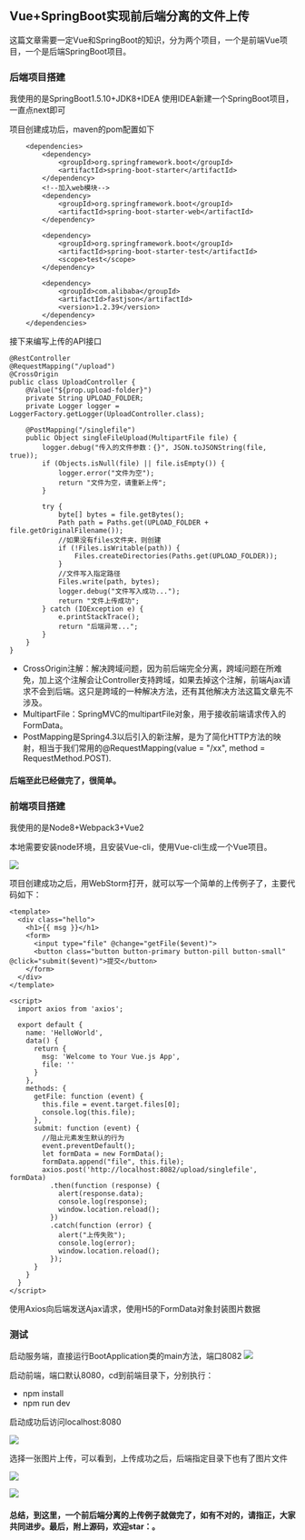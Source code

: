 ## Vue+SpringBoot实现前后端分离的文件上传
这篇文章需要一定Vue和SpringBoot的知识，分为两个项目，一个是前端Vue项目，一个是后端SpringBoot项目。

### 后端项目搭建
我使用的是SpringBoot1.5.10+JDK8+IDEA
使用IDEA新建一个SpringBoot项目，一直点next即可

项目创建成功后，maven的pom配置如下

```
    <dependencies>
        <dependency>
            <groupId>org.springframework.boot</groupId>
            <artifactId>spring-boot-starter</artifactId>
        </dependency>
        <!--加入web模块-->
        <dependency>
            <groupId>org.springframework.boot</groupId>
            <artifactId>spring-boot-starter-web</artifactId>
        </dependency>

        <dependency>
            <groupId>org.springframework.boot</groupId>
            <artifactId>spring-boot-starter-test</artifactId>
            <scope>test</scope>
        </dependency>

        <dependency>
            <groupId>com.alibaba</groupId>
            <artifactId>fastjson</artifactId>
            <version>1.2.39</version>
        </dependency>
    </dependencies>
```

接下来编写上传的API接口
```
@RestController
@RequestMapping("/upload")
@CrossOrigin
public class UploadController {
    @Value("${prop.upload-folder}")
    private String UPLOAD_FOLDER;
    private Logger logger = LoggerFactory.getLogger(UploadController.class);

    @PostMapping("/singlefile")
    public Object singleFileUpload(MultipartFile file) {
        logger.debug("传入的文件参数：{}", JSON.toJSONString(file, true));
        if (Objects.isNull(file) || file.isEmpty()) {
            logger.error("文件为空");
            return "文件为空，请重新上传";
        }

        try {
            byte[] bytes = file.getBytes();
            Path path = Paths.get(UPLOAD_FOLDER + file.getOriginalFilename());
            //如果没有files文件夹，则创建
            if (!Files.isWritable(path)) {
                Files.createDirectories(Paths.get(UPLOAD_FOLDER));
            }
            //文件写入指定路径
            Files.write(path, bytes);
            logger.debug("文件写入成功...");
            return "文件上传成功";
        } catch (IOException e) {
            e.printStackTrace();
            return "后端异常...";
        }
    }
}
```
- CrossOrigin注解：解决跨域问题，因为前后端完全分离，跨域问题在所难免，加上这个注解会让Controller支持跨域，如果去掉这个注解，前端Ajax请求不会到后端。这只是跨域的一种解决方法，还有其他解决方法这篇文章先不涉及。
- MultipartFile：SpringMVC的multipartFile对象，用于接收前端请求传入的FormData。
- PostMapping是Spring4.3以后引入的新注解，是为了简化HTTP方法的映射，相当于我们常用的@RequestMapping(value = "/xx", method = RequestMethod.POST).

#### 后端至此已经做完了，很简单。

### 前端项目搭建
我使用的是Node8+Webpack3+Vue2

本地需要安装node环境，且安装Vue-cli，使用Vue-cli生成一个Vue项目。

![](http://p41b81jeu.bkt.clouddn.com/%E5%B1%8F%E5%B9%95%E5%BF%AB%E7%85%A7%202018-02-12%2019.58.34.png)

项目创建成功之后，用WebStorm打开，就可以写一个简单的上传例子了，主要代码如下：

```
<template>
  <div class="hello">
    <h1>{{ msg }}</h1>
    <form>
      <input type="file" @change="getFile($event)">
      <button class="button button-primary button-pill button-small" @click="submit($event)">提交</button>
    </form>
  </div>
</template>

<script>
  import axios from 'axios';

  export default {
    name: 'HelloWorld',
    data() {
      return {
        msg: 'Welcome to Your Vue.js App',
        file: ''
      }
    },
    methods: {
      getFile: function (event) {
        this.file = event.target.files[0];
        console.log(this.file);
      },
      submit: function (event) {
        //阻止元素发生默认的行为
        event.preventDefault();
        let formData = new FormData();
        formData.append("file", this.file);
        axios.post('http://localhost:8082/upload/singlefile', formData)
          .then(function (response) {
            alert(response.data);
            console.log(response);
            window.location.reload();
          })
          .catch(function (error) {
            alert("上传失败");
            console.log(error);
            window.location.reload();
          });
      }
    }
  }
</script>
```
使用Axios向后端发送Ajax请求，使用H5的FormData对象封装图片数据

### 测试
启动服务端，直接运行BootApplication类的main方法，端口8082
![](http://p41b81jeu.bkt.clouddn.com/%E5%B1%8F%E5%B9%95%E5%BF%AB%E7%85%A7%202018-02-12%2020.07.49.png)

启动前端，端口默认8080，cd到前端目录下，分别执行：

* npm install
* npm run dev

启动成功后访问localhost:8080

![](http://p41b81jeu.bkt.clouddn.com/%E5%B1%8F%E5%B9%95%E5%BF%AB%E7%85%A7%202018-02-12%2020.12.14.png)

选择一张图片上传，可以看到，上传成功之后，后端指定目录下也有了图片文件

![](http://p41b81jeu.bkt.clouddn.com/%E5%B1%8F%E5%B9%95%E5%BF%AB%E7%85%A7%202018-02-12%2020.14.23.png)

![](http://p41b81jeu.bkt.clouddn.com/%E5%B1%8F%E5%B9%95%E5%BF%AB%E7%85%A7%202018-02-12%2020.14.48.png)

#### 总结，到这里，一个前后端分离的上传例子就做完了，如有不对的，请指正，大家共同进步。最后，附上源码，欢迎star：。
